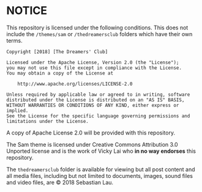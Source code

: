 # NOTICE

This repository is licensed under the following conditions. This does not include the `/themes/sam` or `/thedreamersclub` folders which have their own terms.

    Copyright [2018] [The Dreamers' Club]

    Licensed under the Apache License, Version 2.0 (the "License");
    you may not use this file except in compliance with the License.
    You may obtain a copy of the License at

        http://www.apache.org/licenses/LICENSE-2.0

    Unless required by applicable law or agreed to in writing, software
    distributed under the License is distributed on an "AS IS" BASIS,
    WITHOUT WARRANTIES OR CONDITIONS OF ANY KIND, either express or implied.
    See the License for the specific language governing permissions and
    limitations under the License.

A copy of Apache License 2.0 will be provided with this repository.

The Sam theme is licensed under Creative Commons Attribution 3.0 Unported license and is the work of Vicky Lai who __in no way endorses__ this repository.

The `thedreamersclub` folder is available for viewing but all post content and all media files, including but not limited to documents, images, sound files and video files, are © 2018 Sebastian Lau.